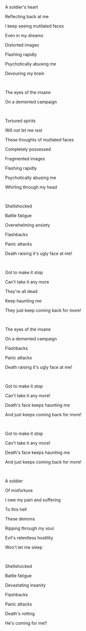 A soldier's heart

Reflecting back at me

I keep seeing mutilated faces

Even in my dreams

Distorted images

Flashing rapidly

Psychotically abusing me

Devouring my brain

<br>

The eyes of the insane

On a demented campaign

<br>

Tortured spirits

Will not let me rest

These thoughts of mutilated faces

Completely possessed

Fragmented images

Flashing rapidly

Psychotically abusing me

Whirling through my head

<br>

Shellshocked

Battle fatigue

Overwhelming anxiety

Flashbacks

Panic attacks

Death raising it's ugly face at me!

<br>

Got to make it stop

Can't take it any more

They're all dead

Keep haunting me

They just keep coming back for more!

<br>

The eyes of the insane

On a demented campaign

Flashbacks

Panic attacks

Death raising it's ugly face at me!

<br>

Got to make it stop

Can't take it any more!

Death's face keeps haunting me

And just keeps coming back for more!

<br>

Got to make it stop

Can't take it any more!

Death's face keeps haunting me

And just keeps coming back for more!

<br>

A soldier

Of misfortune

I owe my pain and suffering

To this hell

These demons

Ripping through my soul

Evil's relentless hostility

Won't let me sleep

<br>

Shellshocked

Battle fatigue

Devastating insanity

Flashbacks

Panic attacks

Death's rotting

He's coming for me!!
